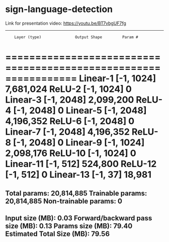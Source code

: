 # sign-language-detection

Link for presentation video: https://youtu.be/BT7vbgUF7fg


----------------------------------------------------------------
        Layer (type)               Output Shape         Param #
================================================================
            Linear-1                 [-1, 1024]       7,681,024
              ReLU-2                 [-1, 1024]               0
            Linear-3                 [-1, 2048]       2,099,200
              ReLU-4                 [-1, 2048]               0
            Linear-5                 [-1, 2048]       4,196,352
              ReLU-6                 [-1, 2048]               0
            Linear-7                 [-1, 2048]       4,196,352
              ReLU-8                 [-1, 2048]               0
            Linear-9                 [-1, 1024]       2,098,176
             ReLU-10                 [-1, 1024]               0
           Linear-11                  [-1, 512]         524,800
             ReLU-12                  [-1, 512]               0
           Linear-13                   [-1, 37]          18,981
================================================================
Total params: 20,814,885
Trainable params: 20,814,885
Non-trainable params: 0
----------------------------------------------------------------
Input size (MB): 0.03
Forward/backward pass size (MB): 0.13
Params size (MB): 79.40
Estimated Total Size (MB): 79.56
----------------------------------------------------------------
